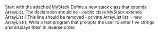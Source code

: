 
Start with the attached MyStack  Define a new stack class that extends ArrayList.
The declaration should be -
public class MyStack extends ArrayList<Object> {
This line should be removed -
 private ArrayList<Object> list = new ArrayList<Object>();
Write a test program that prompts the user to enter five strings and displays them in reverse order.
